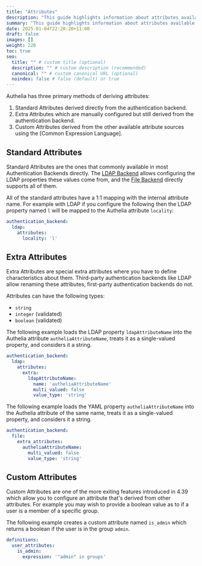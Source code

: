 ```yaml
---
title: "Attributes"
description: "This guide highlights information about attributes available via various methods"
summary: "This guide highlights information about attributes available via various methods."
date: 2025-01-04T22:20:20+11:00
draft: false
images: []
weight: 220
toc: true
seo:
  title: "" # custom title (optional)
  description: "" # custom description (recommended)
  canonical: "" # custom canonical URL (optional)
  noindex: false # false (default) or true
---
```


Authelia has three primary methods of deriving attributes:

1. Standard Attributes derived directly from the authentication backend.
2. Extra Attributes which are manually configured but still derived from the authentication backend.
3. Custom Attributes derived from the other available attribute sources using the [Common Expression Language].

## Standard Attributes

Standard Attributes are the ones that commonly available in most Authentication Backends directly. The
[LDAP Backend](../../configuration/first-factor/ldap.md#attributes) allows configuring the LDAP properties these values
come from, and the [File Backend](../../configuration/first-factor/file.md) directly supports all of them.

All of the standard attributes have a 1:1 mapping with the internal attribute name. For example with LDAP if you
configure the following then the LDAP property named `l` will be mapped to the Authelia attribute `locality`:

```yaml
authentication_backend:
  ldap:
    attributes:
      locality: 'l'
```

## Extra Attributes

Extra Attributes are special extra attributes where you have to define characteristics about them. Third-party
authentication backends like LDAP allow renaming these attributes, first-party authentication backends do
not.

Attributes can have the following types:

- `string`
- `integer` (validated)
- `boolean` (validated)

The following example loads the LDAP property `ldapAttributeName` into the Authelia attribute `autheliaAttributeName`,
treats it as a single-valued property, and considers it a string.

```yaml {title="configuration.yml"}
authentication_backend:
  ldap:
    attributes:
      extra:
        ldapAttributeName:
          name: 'autheliaAttributeName'
          multi_valued: false
          value_type: 'string'
```

The following example loads the YAML property `autheliaAttributeName` into the Authelia attribute of the same name,
treats it as a single-valued property, and considers it a string.


```yaml {title="configuration.yml"}
authentication_backend:
  file:
    extra_attributes:
      autheliaAttributeName:
        multi_valued: false
        value_type: 'string'
```

## Custom Attributes

Custom Attributes are one of the more exiting features introduced in 4.39 which allow you to configure an attribute
that's derived from other attributes. For example you may wish to provide a boolean value as to if a user is a member
of a specific group.

The following example creates a custom attribute named `is_admin` which returns a boolean if the user is in the group
`admin`.

```yaml {title="configuration.yml"}
definitions:
  user_attributes:
    is_admin:
      expression: '"admin" in groups'
```
